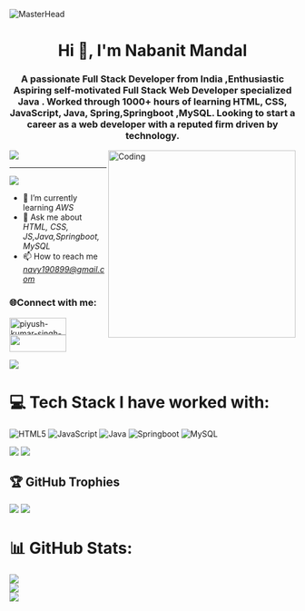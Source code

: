 ![MasterHead](https://mir-s3-cdn-cf.behance.net/project_modules/max_1200/79731568097599.5b50bca477735.jpg)
<h1 align="center">Hi 👋, I'm Nabanit Mandal</h1>

<h3 align="center">A passionate Full Stack Developer from India ,Enthusiastic Aspiring self-motivated Full Stack Web Developer specialized Java . Worked through 1000+ hours of learning HTML, CSS, JavaScript, Java, Spring,Springboot ,MySQL. Looking to start a career as a web developer with a reputed firm driven by technology.</h3>
<img src="https://user-images.githubusercontent.com/73097560/115834477-dbab4500-a447-11eb-908a-139a6edaec5c.gif">

<img align="right" alt="Coding" width="330" src="https://camo.githubusercontent.com/c1dcb74cc1c1835b1d716f5051499a2814c683c806b15f04b0eba492863703e9/68747470733a2f2f63646e2e6472696262626c652e636f6d2f75736572732f3733303730332f73637265656e73686f74732f363538313234332f6176656e746f2e676966"/>


---
[![](https://visitcount.itsvg.in/api?id=piyush2205&icon=4&color=0)](https://visitcount.itsvg.in)

<!-- Proudly created with GPRM ( https://gprm.itsvg.in ) -->

- 🌱 I’m currently learning *AWS*
- 💬 Ask me about *HTML, CSS, JS,Java,Springboot,MySQL*
- 📫 How to reach me *navy190899@gmail.com*
<h3 align="left">🌐Connect with me:</h3>
<p align="left">
<a href="https://www.linkedin.com/in/nabanit-mondal-ba4999241/" target="blank"><img align="center" src="https://img.shields.io/badge/LinkedIn-%230077B5.svg?logo=linkedin&logoColor=white" alt="piyush-kumar-singh-6234141ba" height="30" width="100" /></a>
  <a href="https://nabanit08.github.io/" target="blank"><img align="center" src="https://camo.githubusercontent.com/0d163383b09382b45d9d8233431fb40719b82261959d00163bba48f934571365/68747470733a2f2f696d672e736869656c64732e696f2f62616467652f4d79253230506f7274666f6c696f2532302545322538362539322d677261792e7376673f636f6c6f72413d36353542453126636f6c6f72423d344634344436267374796c653d666f722d7468652d6261646765" height="30" width="100" /></a>
</p>

<img src="https://user-images.githubusercontent.com/73097560/115834477-dbab4500-a447-11eb-908a-139a6edaec5c.gif">

# 💻 Tech Stack I have worked with:
![HTML5](https://img.shields.io/badge/html5-%23E34F26.svg?style=for-the-badge&logo=html5&logoColor=white) ![JavaScript](https://img.shields.io/badge/javascript-%23323330.svg?style=for-the-badge&logo=javascript&logoColor=%23F7DF1E) ![Java](https://img.shields.io/badge/java-%2320232a.svg?style=for-the-badge&logo=java&logoColor=%2361DAFB) ![Springboot](https://img.shields.io/badge/springboot-%2320232a.svg?style=for-the-badge&logo=springboot&logoColor=%2361DAFB)
![MySQL](https://img.shields.io/badge/mysql-%2320232a.svg?style=for-the-badge&logo=mysql&logoColor=%2361DAFB)



<img src="[https://camo.githubusercontent.com/0cbfd479cc112e053b3ce4ec8d4774714ed7bd8d0b766d8c5a0109b1edf61dfe/68747470733a2f2f696d672e736869656c64732e696f2f62616467652f6368616b72612075692d2532333445443143352e7376673f7374796c653d666f722d7468652d6261646765266c6f676f3d6368616b72617569266c6f676f436f6c6f723d7768697465](https://camo.githubusercontent.com/b47580b7e8e0b4ce9bb718070140318f72d316a0c88e0dd53a5ac4b0bdfc755e/68747470733a2f2f696d672e736869656c64732e696f2f62616467652f4e504d2d2532333030303030302e7376673f7374796c653d666f722d7468652d6261646765266c6f676f3d6e706d266c6f676f436f6c6f723d7768697465)">



<img src="https://user-images.githubusercontent.com/73097560/115834477-dbab4500-a447-11eb-908a-139a6edaec5c.gif">

## 🏆 GitHub Trophies
![](https://github-profile-trophy.vercel.app/?username=Nabanit08&theme=radical&no-frame=false&no-bg=true&margin-w=4)
<img src="https://user-images.githubusercontent.com/73097560/115834477-dbab4500-a447-11eb-908a-139a6edaec5c.gif">
# 📊 GitHub Stats:

![](https://github-readme-stats.vercel.app/api/top-langs/?username=Nabanit08&border_radius=0&layout=compact)<br/>
![](https://github-readme-streak-stats.herokuapp.com/?user=Nabanit08&theme=dark&hide_border=false)<br/>
![](https://github-readme-stats.vercel.app/api?username=Nabanit08&show_icons=true)
